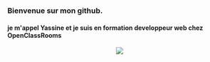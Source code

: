 
### Bienvenue sur mon github.
#### je m'appel Yassine et je suis en formation developpeur web chez OpenClassRooms 

<p align="center">
  <img align="center" src="https://www.frenchweb.fr/wp-content/uploads/2016/11/nicolas-hachet-2016.gif">
</p>
